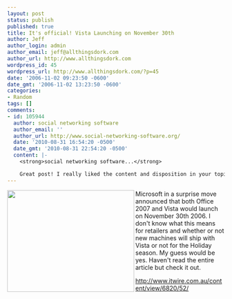 ```yaml
---
layout: post
status: publish
published: true
title: It's official! Vista Launching on November 30th
author: Jeff
author_login: admin
author_email: jeff@allthingsdork.com
author_url: http://www.allthingsdork.com
wordpress_id: 45
wordpress_url: http://www.allthingsdork.com/?p=45
date: '2006-11-02 09:23:50 -0600'
date_gmt: '2006-11-02 13:23:50 -0600'
categories:
- Random
tags: []
comments:
- id: 105944
  author: social networking software
  author_email: ''
  author_url: http://www.social-networking-software.org/
  date: '2010-08-31 16:54:20 -0500'
  date_gmt: '2010-08-31 22:54:20 -0500'
  content: |-
    <strong>social networking software...</strong>

    Great post! I really liked the content and disposition in your topic!...
---
```

<p><img align="left" style="width: 294px; height: 235px" src="http://www.softpedia.com/screenshots/Universal-Vista-Inspirat-Brico-Pack_1.png" />Microsoft in a surprise move announced that both Office 2007 and Vista would launch on November 30th 2006. I don't know what this means for retailers and whether or not new machines will ship with Vista or not for the Holiday season. My guess would be yes. Haven't read the entire article but check it out.</p>
<p><a target="_blank" href="http://www.itwire.com.au/content/view/6820/52/">http://www.itwire.com.au/content/view/6820/52/</a></p>
